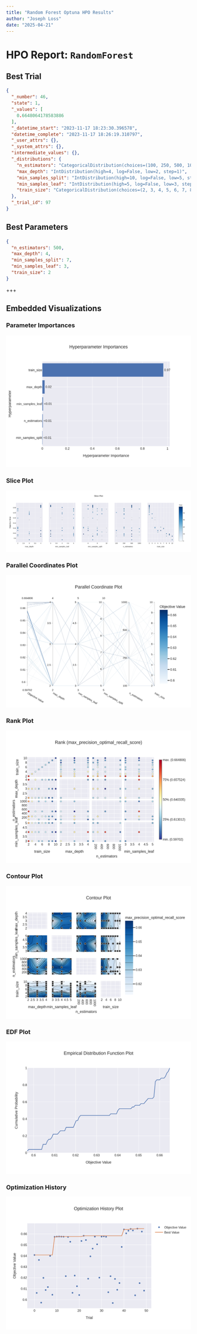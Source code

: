 ```yaml
---
title: "Random Forest Optuna HPO Results"
author: "Joseph Loss"
date: "2025-04-21"
---
```


# HPO Report: `RandomForest`

## Best Trial
```json
{
  "_number": 46,
  "state": 1,
  "_values": [
    0.6648064178583886
  ],
  "_datetime_start": "2023-11-17 18:23:30.396578",
  "datetime_complete": "2023-11-17 18:26:19.310797",
  "_user_attrs": {},
  "_system_attrs": {},
  "intermediate_values": {},
  "_distributions": {
    "n_estimators": "CategoricalDistribution(choices=(100, 250, 500, 1000))",
    "max_depth": "IntDistribution(high=4, log=False, low=2, step=1)",
    "min_samples_split": "IntDistribution(high=10, log=False, low=5, step=1)",
    "min_samples_leaf": "IntDistribution(high=5, log=False, low=3, step=1)",
    "train_size": "CategoricalDistribution(choices=(2, 3, 4, 5, 6, 7, 8, 9, 10))"
  },
  "_trial_id": 97
}
```

## Best Parameters
```json
{
  "n_estimators": 500,
  "max_depth": 4,
  "min_samples_split": 7,
  "min_samples_leaf": 3,
  "train_size": 2
}
```

+++

## Embedded Visualizations

### Parameter Importances
![random_forest_param_importances](/assets/random_forest_plot_param_importances.png)


### Slice Plot
![random_forest_slice_plot](/assets/random_forest_plot_slice.png)


### Parallel Coordinates Plot
![random_forest_parallel_coordinates](/assets/random_forest_plot_parallel_coordinate.png)


### Rank Plot
![random_forest_rank_plot](/assets/random_forest_plot_rank.png)


### Contour Plot
![random_forest_contour_plot](/assets/random_forest_plot_contour.png)


### EDF Plot
![random_forest_edf_plot](/assets/random_forest_plot_edf.png)


### Optimization History
![random_forest_optimization_history](/assets/random_forest_plot_optimization_history.png)
